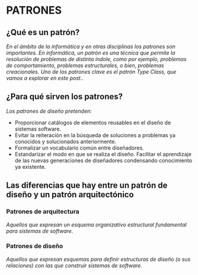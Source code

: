 # PATRONES
## ¿Qué es un patrón?
_En el ámbito de la informática y en otras disciplinas los patrones son importantes. En informática, un patrón es una técnica que permite la resolución de problemas de distinta índole, como por ejemplo, problemas de comportamiento, problemas estructurales, o bien, problemas creacionales. Uno de los patrones clave es el patrón Type Class, que vamos a explorar en este post.._
## ¿Para qué sirven los patrones?
_Los patrones de diseño pretenden:_
- Proporcionar catálogos de elementos reusables en el diseño de sistemas software.
- Evitar la reiteración en la búsqueda de soluciones a problemas ya conocidos y solucionados anteriormente.
- Formalizar un vocabulario común entre diseñadores.
- Estandarizar el modo en que se realiza el diseño. Facilitar el aprendizaje de las nuevas generaciones de diseñadores condensando conocimiento ya existente.
## Las diferencias que hay entre un patrón de diseño y un patrón arquitectónico
### Patrones de arquitectura
_Aquellos que expresan un esquema organizativo estructural fundamental para sistemas de software._
### Patrones de diseño
_Aquellos que expresan esquemas para definir estructuras de diseño (o sus relaciones) con las que construir sistemas de software._
